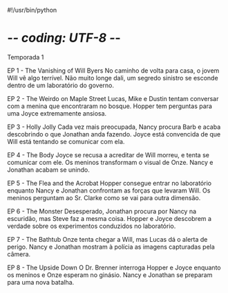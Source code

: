 #!/usr/bin/python
# -*- coding: UTF-8 -*-

Temporada 1

EP 1 - The Vanishing of Will Byers
	No caminho de volta para casa, o jovem Will vê algo terrível. Não muito longe dali, um segredo sinistro se esconde dentro de um laboratório do governo. 

EP 2 - The Weirdo on Maple Street
	Lucas, Mike e Dustin tentam conversar com a menina que encontraram no bosque. Hopper tem perguntas para uma Joyce extremamente ansiosa. 

EP 3 - Holly Jolly
	Cada vez mais preocupada, Nancy procura Barb e acaba descobrindo o que Jonathan anda fazendo. Joyce está convencida de que Will está tentando se comunicar com ela.

EP 4 - The Body
	Joyce se recusa a acreditar de Will morreu, e tenta se comunicar com ele. Os meninos transformam o visual de Onze. Nancy e Jonathan acabam se unindo.

EP 5 - The Flea and the Acrobat
	Hopper consegue entrar no laboratório enquanto Nancy e Jonathan confrontam as forças que levaram Will. Os meninos perguntam ao Sr. Clarke como se vai para outra dimensão. 

EP 6 - The Monster
	Desesperado, Jonathan procura por Nancy na escuridão, mas Steve faz a mesma coisa. Hopper e Joyce descobrem a verdade sobre os experimentos conduzidos no laboratório. 

EP 7 - The Bathtub
	Onze tenta chegar a Will, mas Lucas dá o alerta de perigo. Nancy e Jonathan mostram à polícia as imagens capturadas pela câmera.

EP 8 - The Upside Down
	O Dr. Brenner interroga Hopper e Joyce enquanto os meninos e Onze esperam no ginásio. Nancy e Jonathan se preparam para uma nova batalha.